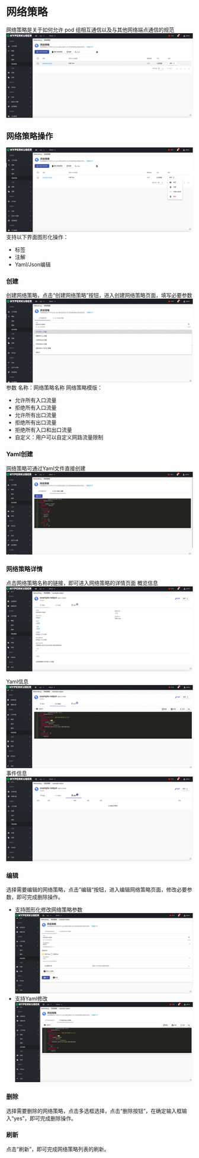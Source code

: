 # 网络策略

网络策略是关于如何允许 pod 组相互通信以及与其他网络端点通信的规范
![Minion](../../../assets/images/network/np-list.jpg)
## 网络策略操作

![Minion](../../../assets/images/network/np-operation.jpg)
支持以下界面图形化操作：

* 标签
* 注解
* Yaml/Json编辑

### 创建
创建网络策略，点击“创建网络策略”按钮，进入创建网络策略页面，填写必要参数
![Minion](../../../assets/images/network/np-create1.jpg)
参数
名称：网络策略名称
网络策略模版： 
* 允许所有入口流量
* 拒绝所有入口流量
* 允许所有出口流量
* 拒绝所有出口流量
* 拒绝所有入口和出口流量
* 自定义：用户可以自定义网路流量限制

### Yaml创建
网络策略可通过Yaml文件直接创建
![Minion](../../../assets/images/network/np-create-yaml.jpg)
### 网络策略详情
点击网络策略名称的链接，即可进入网络策略的详情页面
概览信息
![Minion](../../../assets/images/network/np-info1.jpg)

Yaml信息
![Minion](../../../assets/images/network/np-info2.jpg)
事件信息
![Minion](../../../assets/images/network/np-info3.jpg)

### 编辑
选择需要编辑的网络策略，点击”编辑“按钮，进入编辑网络策略页面，修改必要参数，即可完成删除操作。
* 支持图形化修改网络策略参数
![Minion](../../../assets/images/network/np-edit1.jpg)
* 支持Yaml修改
![Minion](../../../assets/images/network/np-edit-yaml.jpg)
### 删除
选择需要删除的网络策略，点击多选框选择，点击“删除按钮”，在确定输入框输入“yes”，即可完成删除操作。
### 刷新
点击“刷新”，即可完成网络策略列表的刷新。